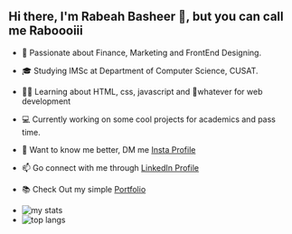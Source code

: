 ## Hi there, I'm Rabeah Basheer 👋, but you can call me Raboooiii

- 💸 Passionate about Finance, Marketing and FrontEnd Designing.
  
- 🎓 Studying IMSc at Department of Computer Science, CUSAT.
  
- 🧑‍🎓 Learning about HTML, css, javascript and 🤔whatever for web development
  
- 💻 Currently working on some cool projects for academics and pass time.
  
- 💬 Want to know me better, DM me [Insta Profile](https://www.instagram.com/realrabeah/)
  
- 📫 Go connect with me through [LinkedIn Profile](https://www.linkedin.com/in/rabeah-basheer/)

- 📚 Check Out my simple [Portfolio](http://raboooiii.portfolio.io/)
  
- <img alt="my stats" src="https://github-readme-stats.vercel.app/api?username=raboooiii&show_icons=true"/>

- <img alt="top langs" src="https://github-readme-stats.vercel.app/api/top-langs/?username=raboooiii&layout=compact"/>
